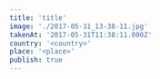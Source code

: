 ```yaml
---
title: 'title'
image: './2017-05-31_13-38-11.jpg'
takenAt: '2017-05-31T11:38:11.000Z'
country: '<country>'
place: '<place>'
publish: true
---
```

